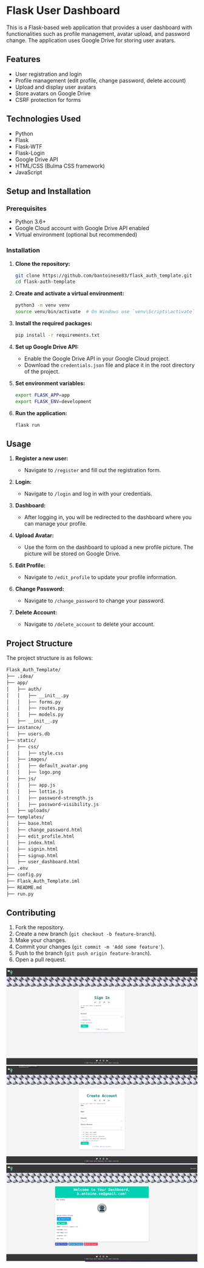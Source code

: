 # Flask User Dashboard

This is a Flask-based web application that provides a user dashboard with functionalities such as profile management, avatar upload, and password change. The application uses Google Drive for storing user avatars.

## Features

- User registration and login
- Profile management (edit profile, change password, delete account)
- Upload and display user avatars
- Store avatars on Google Drive
- CSRF protection for forms

## Technologies Used

- Python
- Flask
- Flask-WTF
- Flask-Login
- Google Drive API
- HTML/CSS (Bulma CSS framework)
- JavaScript

## Setup and Installation

### Prerequisites

- Python 3.6+
- Google Cloud account with Google Drive API enabled
- Virtual environment (optional but recommended)

### Installation

1. **Clone the repository:**
    ```sh
    git clone https://github.com/bantoinese83/flask_auth_template.git
    cd flask-auth-template
    ```

2. **Create and activate a virtual environment:**
    ```sh
    python3 -m venv venv
    source venv/bin/activate  # On Windows use `venv\Scripts\activate`
    ```

3. **Install the required packages:**
    ```sh
    pip install -r requirements.txt
    ```

4. **Set up Google Drive API:**
    - Enable the Google Drive API in your Google Cloud project.
    - Download the `credentials.json` file and place it in the root directory of the project.

5. **Set environment variables:**
    ```sh
    export FLASK_APP=app
    export FLASK_ENV=development
    ```

6. **Run the application:**
    ```sh
    flask run
    ```

## Usage

1. **Register a new user:**
    - Navigate to `/register` and fill out the registration form.

2. **Login:**
    - Navigate to `/login` and log in with your credentials.

3. **Dashboard:**
    - After logging in, you will be redirected to the dashboard where you can manage your profile.

4. **Upload Avatar:**
    - Use the form on the dashboard to upload a new profile picture. The picture will be stored on Google Drive.

5. **Edit Profile:**
    - Navigate to `/edit_profile` to update your profile information.

6. **Change Password:**
    - Navigate to `/change_password` to change your password.

7. **Delete Account:**
    - Navigate to `/delete_account` to delete your account.

## Project Structure

The project structure is as follows:
```markdown
Flask_Auth_Template/
├── .idea/
├── app/
│   ├── auth/
│   │   ├── __init__.py
│   │   ├── forms.py
│   │   ├── routes.py
│   │   ├── models.py
│   ├── __init__.py
├── instance/
│   ├── users.db
├── static/
│   ├── css/
│   │   ├── style.css
│   ├── images/
│   │   ├── default_avatar.png
│   │   ├── logo.png
│   ├── js/
│   │   ├── app.js
│   │   ├── lottie.js
│   │   ├── password-strength.js
│   │   ├── password-visibility.js
│   ├── uploads/
├── templates/
│   ├── base.html
│   ├── change_password.html
│   ├── edit_profile.html
│   ├── index.html
│   ├── signin.html
│   ├── signup.html
│   ├── user_dashboard.html
├── .env
├── config.py
├── Flask_Auth_Template.iml
├── README.md
├── run.py
```
## Contributing


1. Fork the repository.
2. Create a new branch (`git checkout -b feature-branch`).
3. Make your changes.
4. Commit your changes (`git commit -m 'Add some feature'`).
5. Push to the branch (`git push origin feature-branch`).
6. Open a pull request.

![Screenshot](./static/images/ss.png)
![Screenshot](./static/images/ss_3.png)
![Screenshot](./static/images/ss_2.png)
